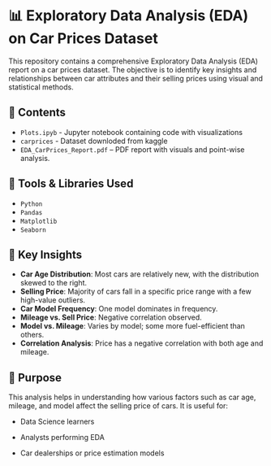 # 📊 Exploratory Data Analysis (EDA) on Car Prices Dataset

This repository contains a comprehensive Exploratory Data Analysis (EDA) report on a car prices dataset. The objective is to identify key insights and relationships between car attributes and their selling prices using visual and statistical methods.

## 📁 Contents
- `Plots.ipyb` -  Jupyter notebook containing code with visualizations
- `carprices` - Dataset downloded from kaggle 
- `EDA_CarPrices_Report.pdf` – PDF report with visuals and point-wise analysis.
  
## 🧰 Tools & Libraries Used

- `Python`
- `Pandas`
- `Matplotlib`
- `Seaborn`

## 📌 Key Insights

- **Car Age Distribution**: Most cars are relatively new, with the distribution skewed to the right.
- **Selling Price**: Majority of cars fall in a specific price range with a few high-value outliers.
- **Car Model Frequency**: One model dominates in frequency.
- **Mileage vs. Sell Price**: Negative correlation observed.
- **Model vs. Mileage**: Varies by model; some more fuel-efficient than others.
- **Correlation Analysis**: Price has a negative correlation with both age and mileage.

## 🎯 Purpose
This analysis helps in understanding how various factors such as car age, mileage, and model affect the selling price of cars. It is useful for:

- Data Science learners

- Analysts performing EDA

- Car dealerships or price estimation models
